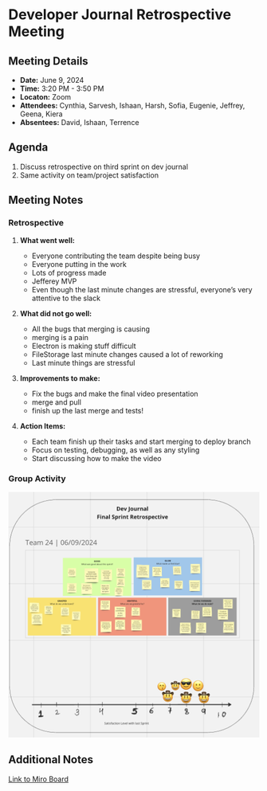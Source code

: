# Developer Journal Retrospective Meeting

## Meeting Details

- **Date:** June 9, 2024
- **Time:** 3:20 PM - 3:50 PM
- **Locaton:** Zoom
- **Attendees:** Cynthia, Sarvesh, Ishaan, Harsh, Sofia, Eugenie, Jeffrey, Geena, Kiera
- **Absentees:** David, Ishaan, Terrence

## Agenda

1. Discuss retrospective on third sprint on dev journal
2. Same activity on team/project satisfaction

## Meeting Notes

### Retrospective

1. **What went well:**

   - Everyone contributing the team despite being busy
   - Everyone putting in the work
   - Lots of progress made
   - Jefferey MVP 
   - Even though the last minute changes are stressful, everyone’s very attentive to the slack

2. **What did not go well:**

   - All the bugs that merging is causing
   - merging is a pain
   - Electron is making stuff difficult
   - FileStorage last minute changes caused a lot of reworking
   - Last minute things are stressful

3. **Improvements to make:**

   - Fix the bugs and make the final video presentation
   - merge and pull
   - finish up the last merge and tests!
     
4. **Action Items:**
   
    - Each team finish up their tasks and start merging to deploy branch
    - Focus on testing, debugging, as well as any styling
    - Start discussing how to make the video


### Group Activity



![Group Satisfaction Activity](/images/060924-retrospective-activity.png)

## Additional Notes

[Link to Miro Board](https://miro.com/app/board/uXjVKOPT_AU=/)
